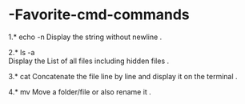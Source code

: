 # -Favorite-cmd-commands

1.* echo -n	
Display the string without newline .

2.* ls -a	
Display the List  of all files including hidden files .

3.* cat	
Concatenate the file line by line and display it on the terminal .

4.* mv 
Move a folder/file or also rename it  .
